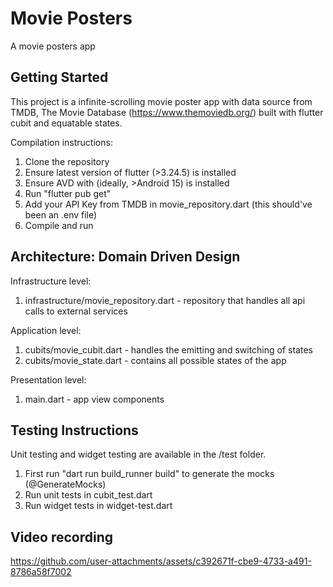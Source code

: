 # Movie Posters

A movie posters app

## Getting Started

This project is a infinite-scrolling movie poster app with data source from TMDB, The Movie Database (https://www.themoviedb.org/) built with flutter cubit and equatable states.

Compilation instructions:
1. Clone the repository
2. Ensure latest version of flutter (>3.24.5) is installed
3. Ensure AVD with (ideally, >Android 15) is installed
4. Run "flutter pub get"
5. Add your API Key from TMDB in movie_repository.dart (this should've been an .env file)
6. Compile and run

## Architecture: Domain Driven Design

Infrastructure level: 
1. infrastructure/movie_repository.dart - repository that handles all api calls to external services

Application level:
1. cubits/movie_cubit.dart - handles the emitting and switching of states
2. cubits/movie_state.dart - contains all possible states of the app

Presentation level: 
1. main.dart - app view components

## Testing Instructions

Unit testing and widget testing are available in the /test folder. 
1. First run "dart run build_runner build" to generate the mocks (@GenerateMocks)
2. Run unit tests in cubit_test.dart
3. Run widget tests in widget-test.dart

## Video recording

https://github.com/user-attachments/assets/c392671f-cbe9-4733-a491-8786a58f7002
